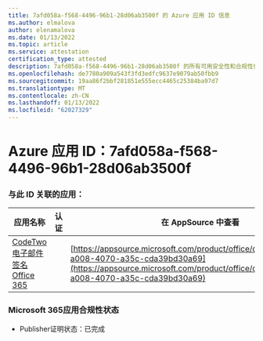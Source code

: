 ```yaml
---
title: 7afd058a-f568-4496-96b1-28d06ab3500f 的 Azure 应用 ID 信息
ms.author: elmalova
author: elenamalova
ms.date: 01/13/2022
ms.topic: article
ms.service: attestation
certification_type: attested
description: 7afd058a-f568-4496-96b1-28d06ab3500f 的所有可用安全性和合规性信息。
ms.openlocfilehash: de7780a909a543f3fd3edfc9637e9079ab50fbb9
ms.sourcegitcommit: 19aa86f2bbf281851e555ecc4465c25384ba97d7
ms.translationtype: MT
ms.contentlocale: zh-CN
ms.lasthandoff: 01/13/2022
ms.locfileid: "62027329"
---
```

# <a name="azure-app-id-7afd058a-f568-4496-96b1-28d06ab3500f"></a>Azure 应用 ID：7afd058a-f568-4496-96b1-28d06ab3500f


### <a name="apps-associated-with-this-id"></a>与此 ID 关联的应用：
| **应用名称** | **认证** | **在 AppSource 中查看** |
|--------------|---------------|-----------------------|
| [CodeTwo 电子邮件签名Office 365](https://docs.microsoft.com/microsoft-365-app-certification/forward/codetwo.3d2daeb9-a008-4070-a35c-cda39bd30a69) |  | [https://appsource.microsoft.com/product/office/codetwo.3d2daeb9-a008-4070-a35c-cda39bd30a69](https://appsource.microsoft.com/product/office/codetwo.3d2daeb9-a008-4070-a35c-cda39bd30a69) |

### <a name="microsoft-365-app-compliance-status"></a>Microsoft 365应用合规性状态
- Publisher证明状态：已完成
